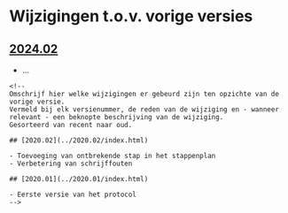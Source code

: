 # Wijzigingen t.o.v. vorige versies

## [2024.02](../2024.02/index.html)

-   ...

```{=html}
<!--
Omschrijf hier welke wijzigingen er gebeurd zijn ten opzichte van de vorige versie. 
Vermeld bij elk versienummer, de reden van de wijziging en - wanneer relevant - een beknopte beschrijving van de wijziging.
Gesorteerd van recent naar oud. 

## [2020.02](../2020.02/index.html)

- Toevoeging van ontbrekende stap in het stappenplan
- Verbetering van schrijffouten

## [2020.01](../2020.01/index.html)

- Eerste versie van het protocol
-->
```
